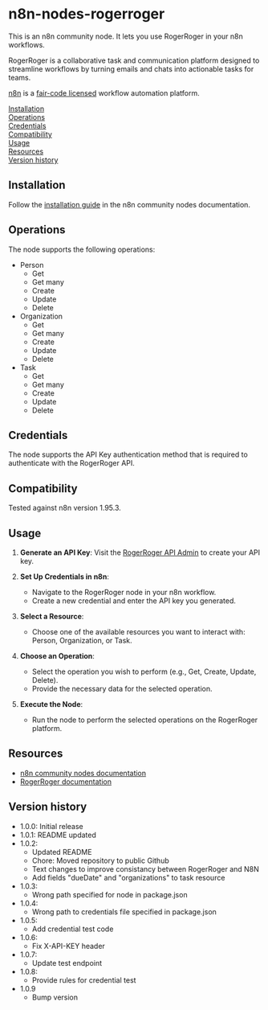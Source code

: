 # n8n-nodes-rogerroger

This is an n8n community node. It lets you use RogerRoger in your n8n workflows.

RogerRoger is a collaborative task and communication platform designed to streamline workflows by turning emails and chats into actionable tasks for teams.

[n8n](https://n8n.io/) is a [fair-code licensed](https://docs.n8n.io/reference/license/) workflow automation platform.

[Installation](#installation)  
[Operations](#operations)  
[Credentials](#credentials)  
[Compatibility](#compatibility)  
[Usage](#usage)  
[Resources](#resources)  
[Version history](#version-history)  

## Installation

Follow the [installation guide](https://docs.n8n.io/integrations/community-nodes/installation/) in the n8n community nodes documentation.

## Operations

The node supports the following operations:

- Person
  - Get
  - Get many
  - Create
  - Update
  - Delete
- Organization
  - Get
  - Get many
  - Create
  - Update
  - Delete
- Task
  - Get
  - Get many
  - Create
  - Update
  - Delete

## Credentials

The node supports the API Key authentication method that is required to authenticate with the RogerRoger API.

## Compatibility

Tested against n8n version 1.95.3.

## Usage

1. **Generate an API Key**: Visit the [RogerRoger API Admin](https://app.rogerroger.io/admin/api) to create your API key.

2. **Set Up Credentials in n8n**:
   - Navigate to the RogerRoger node in your n8n workflow.
   - Create a new credential and enter the API key you generated.

3. **Select a Resource**:
   - Choose one of the available resources you want to interact with: Person, Organization, or Task.

4. **Choose an Operation**:
   - Select the operation you wish to perform (e.g., Get, Create, Update, Delete).
   - Provide the necessary data for the selected operation.

5. **Execute the Node**:
   - Run the node to perform the selected operations on the RogerRoger platform.

## Resources

* [n8n community nodes documentation](https://docs.n8n.io/integrations/community-nodes/)
* [RogerRoger documentation](https://developer.rogerroger.io)

## Version history

- 1.0.0: Initial release
- 1.0.1: README updated
- 1.0.2:
	- Updated README
	- Chore: Moved repository to public Github
	- Text changes to improve consistancy between RogerRoger and N8N
	- Add fields "dueDate" and "organizations" to task resource
- 1.0.3:
	- Wrong path specified for node in package.json
- 1.0.4:
	- Wrong path to credentials file specified in package.json 
- 1.0.5:
	- Add credential test code
- 1.0.6:
	- Fix X-API-KEY header
- 1.0.7:
	- Update test endpoint
- 1.0.8:
	- Provide rules for credential test
- 1.0.9
	- Bump version